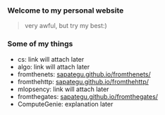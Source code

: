 ### Welcome to my personal website
> very awful, but try my best:)


### Some of my things
- cs: link will attach later
- algo: link will attach later
- fromthenets: [sapategu.github.io/fromthenets/](https://sapategu.github.io/fromthenets/)
- fromthehttp: [sapategu.github.io/fromthehttp/](https://sapategu.github.io/fromthehttp/)
- mlopsency: link will attach later
- fromthegates: [sapategu.github.io/fromthegates/](https://sapategu.github.io/fromthegates/)
- ComputeGenie: explanation later